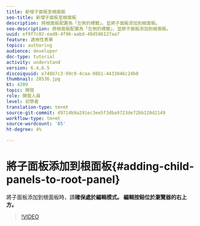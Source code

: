 ```yaml
---
title: 新增子面板至根面板
seo-title: 新增子面板至根面板
description: 將根面板配置為「左側的標籤」，並將子面板添加到根面板。
seo-description: 將根面板配置為「左側的標籤」，並將子面板添加到根面板。
uuid: ef9f7c02-ead8-4f96-aabd-40d586127aa7
feature: 適用性表單
topics: authoring
audience: developer
doc-type: tutorial
activity: understand
version: 6.4,6.5
discoiquuid: e748b7c3-99c9-4caa-98b1-4433046c24b8
thumbnail: 28536.jpg
kt: 4209
topic: 開發
role: 開發人員
level: 初學者
translation-type: tm+mt
source-git-commit: d9714b9a291ec3ee5f3dba9723de72bb120d2149
workflow-type: tm+mt
source-wordcount: '85'
ht-degree: 4%

---
```



# 將子面板添加到根面板{#adding-child-panels-to-root-panel}

將子面板添加到根面板時，請&#x200B;**確保處於編輯模式。 編輯按鈕位於瀏覽器的右上方。**


>[!VIDEO](https://video.tv.adobe.com/v/28536?quality=9&learn=on)

